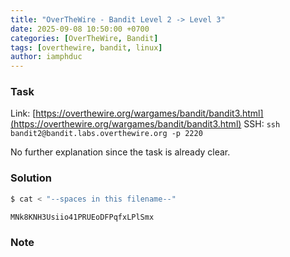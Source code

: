 ```yaml
---
title: "OverTheWire - Bandit Level 2 -> Level 3"
date: 2025-09-08 10:50:00 +0700
categories: [OverTheWire, Bandit]
tags: [overthewire, bandit, linux]
author: iamphduc
---
```


### Task
Link: [https://overthewire.org/wargames/bandit/bandit3.html](https://overthewire.org/wargames/bandit/bandit3.html)
SSH: `ssh bandit2@bandit.labs.overthewire.org -p 2220` 

No further explanation since the task is already clear.

### Solution
```bash
$ cat < "--spaces in this filename--"

MNk8KNH3Usiio41PRUEoDFPqfxLPlSmx
```

### Note
